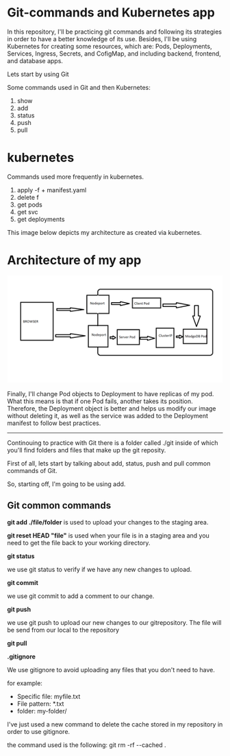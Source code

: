 # Git-commands and Kubernetes app
In this repository, I'll be practicing git commands and following its strategies in order to have a better knowledge of its use. Besides, I'll be using Kubernetes for creating some resources, which are: Pods, Deployments, Services, Ingress, Secrets, and CofigMap, and including backend, frontend, and database apps.

Lets start by using Git

Some commands used in Git and then Kubernetes:
1. show
2. add
3. status 
4. push
5. pull 


# kubernetes

Commands used more frequently in kubernetes.
1. apply -f + manifest.yaml
2. delete f 
3. get pods
4. get svc
5. get deployments 

This image below depicts my architecture as created via kubernetes.
# Architecture of my app
![alt text](architecture.png)

Finally, I'll change Pod objects to Deployment to have replicas of my pod. What this means is that if one Pod fails, another takes its position. Therefore, the Deployment object is better and helps us modify our image without deleting it, as well as the service was added to the Deployment manifest to follow best practices.

---

Continouing to practice with Git there is a folder called ./git inside of which you'll find folders and files that make up the git reposity.

First of all, lets start by talking about add, status, push and pull common commands of Git.

So, starting off, I'm going to be using add. 


## Git common commands
**git add ./file/folder** is used to upload your changes to the staging area.

**git reset HEAD "file"** is used when your file is in a staging area and you need to get the file back to your working directory.

**git status**

we use git status to verify if we have any new changes to upload.

**git commit**

we use git commit to add a comment to our change.


**git push**

we use git push to upload our new changes to our gitrepository. The file will be send from our local to the repository

**git pull**



**.gitignore**

We use gitignore to avoid uploading any files that you don't need to have.

for example:

* Specific file: myfile.txt
* File pattern: *.txt
* folder: my-folder/

I've just used a new command to delete the cache stored in my repository in order to use gitignore.

the command used is the following:
 git rm -rf --cached . 
